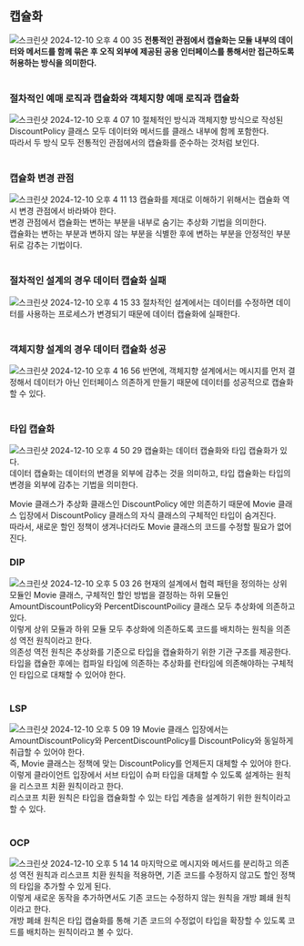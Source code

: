 ## 캡슐화
![스크린샷 2024-12-10 오후 4 00 35](https://github.com/user-attachments/assets/dedfe403-27a2-47f0-b5b9-88ac3ba2f69b)
**전통적인 관점에서 캡슐화는 모듈 내부의 데이터와 메서드를 함께 묶은 후 오직 외부에 제공된 공용 인터페이스를 통해서만 접근하도록 허용하는 방식을 의미한다.**  
<br>

### 절차적인 예매 로직과 캡슐화와 객체지향 예매 로직과 캡슐화
![스크린샷 2024-12-10 오후 4 07 10](https://github.com/user-attachments/assets/a8c307c3-21f5-442c-8a9a-ae6a7c16fe20)
절체적인 방식과 객체지향 방식으로 작성된 DiscountPolicy 클래스 모두 데이터와 메서드를 클래스 내부에 함께 포함한다.  
따라서 두 방식 모두 전통적인 관점에서의 캡슐화를 준수하는 것처럼 보인다.  
<br>

### 캡슐화 변경 관점
![스크린샷 2024-12-10 오후 4 11 13](https://github.com/user-attachments/assets/24ed5e44-e405-4cac-b944-bfea1c76b55a)
캡슐화를 제대로 이해하기 위해서는 캡슐화 역시 변경 관점에서 바라봐야 한다.  
변경 관점에서 캡슐화는 변하는 부분을 내부로 숨기는 추상화 기법을 의미한다.  
캡슐화는 변하는 부분과 변하지 않는 부분을 식별한 후에 변하는 부분을 안정적인 부분 뒤로 감추는 기법이다.  
<br>

### 절차적인 설계의 경우 데이터 캡슐화 실패
![스크린샷 2024-12-10 오후 4 15 33](https://github.com/user-attachments/assets/a30b3699-d9ca-464b-9fda-a060d4c9bd27)
절차적인 설계에서는 데이터를 수정하면 데이터를 사용하는 프로세스가 변경되기 때문에 데이터 캡슐화에 실패한다.  
<br>

### 객체지향 설계의 경우 데이터 캡슐화 성공
![스크린샷 2024-12-10 오후 4 16 56](https://github.com/user-attachments/assets/034e0748-c67e-4de6-844d-bf69bfa8f435)
반면에, 객체지향 설계에서는 메시지를 먼저 결정해서 데이터가 아닌 인터페이스 의존하게 만들기 때문에 데이터를 성공적으로 캡슐화할 수 있다.  
<br>

### 타입 캡슐화
![스크린샷 2024-12-10 오후 4 50 29](https://github.com/user-attachments/assets/c374f902-b73e-471a-aea0-74cc8712270f)
캡슐화는 데이터 캡슐화와 타입 캡슐화가 있다.  
데이터 캡슐화는 데이터의 변경을 외부에 감추는 것을 의미하고, 타입 캡슐화는 타입의 변경을 외부에 감추는 기법을 의미한다.  

Movie 클래스가 추상화 클래스인 DiscountPolicy 에만 의존하기 때문에 Movie 클래스 입장에서 DiscountPolicy 클래스의 자식 클래스의 구체적인 타입이 숨겨진다.  
따라서, 새로운 할인 정책이 생겨나더라도 Movie 클래스의 코드를 수정할 필요가 없어진다.  

### DIP
![스크린샷 2024-12-10 오후 5 03 26](https://github.com/user-attachments/assets/5d5724e7-28b0-4b3e-99d6-bb8c5474003a)
현재의 설계에서 협력 패턴을 정의하는 상위 모듈인 Movie 클래스, 구체적인 할인 방법을 결정하는 하위 모듈인 AmountDiscountPolicy와 PercentDiscountPoilicy 클래스 모두 추상화에 의존하고 있다.  
이렇게 상위 모듈과 하위 모듈 모두 추상화에 의존하도록 코드를 배치하는 원칙을 의존성 역전 원칙이라고 한다.  
의존성 역전 원칙은 추상화를 기준으로 타입을 캡슐화하기 위한 기관 구조를 제공한다.  
타입을 캡슐한 후에는 컴파일 타임에 의존하는 추상화를 런타임에 의존해야하는 구체적인 타입으로 대채할 수 있어야 한다.  
<br>

### LSP
![스크린샷 2024-12-10 오후 5 09 19](https://github.com/user-attachments/assets/a8b3f4ff-f4ba-4ac0-9b8b-ca66aa37dcaf)
Movie 클래스 입장에서는 AmountDiscountPolicy와 PercentDiscountPolicy를 DiscountPolicy와 동일하게 취급할 수 있어야 한다.  
즉, Movie 클래스는 정책에 맞는 DiscountPolicy를 언제든지 대체할 수 있어야 한다.  
이렇게 클라이언트 입장에서 서브 타입이 슈퍼 타입을 대체할 수 있도록 설계하는 원칙을 리스코프 치환 원칙이라고 한다.  
리스코프 치환 원칙은 타입을 캡슐화할 수 있는 타입 계층을 설계하기 위한 원칙이라고 할 수 있다.  
<br>

### OCP
![스크린샷 2024-12-10 오후 5 14 14](https://github.com/user-attachments/assets/faa40a21-f858-4bb1-916b-73c0c58960ff)
마지막으로 메시지와 메서드를 분리하고 의존성 역전 원칙과 리스코프 치환 원칙을 적용하면, 기존 코드를 수정하지 않고도 할인 정책의 타입을 추가할 수 있게 된다.  
이렇게 새로운 동작을 추가하면서도 기존 코드는 수정하지 않는 원칙을 개방 폐쇄 원칙이라고 한다.  
개방 폐쇄 원칙은 타입 캡슐화를 통해 기존 코드의 수정없이 타입을 확장할 수 있도록 코드를 배치하는 원칙이라고 볼 수 있다.  






